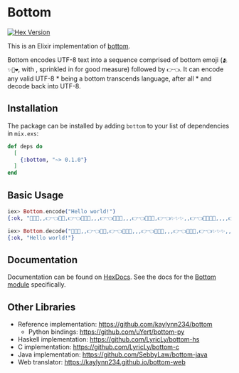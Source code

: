 # Bottom

[![Hex Version](http://img.shields.io/hexpm/v/bottom.svg)](https://hex.pm/packages/bottom)

This is an Elixir implementation of [bottom](https://github.com/kaylynn234/bottom).

Bottom encodes UTF-8 text into a sequence comprised of bottom emoji (`🫂✨🥺❤️`, with , sprinkled in for good measure) followed by `👉👈`. It can encode any valid UTF-8 * being a bottom transcends language, after all * and decode back into UTF-8.

## Installation

The package can be installed by adding `bottom` to your list of dependencies in `mix.exs`:

```elixir
def deps do
  [
    {:bottom, "~> 0.1.0"}
  ]
end
```

## Basic Usage

```elixir
iex> Bottom.encode("Hello world!")
{:ok, "💖✨✨,,👉👈💖💖,👉👈💖💖🥺,,,👉👈💖💖🥺,,,👉👈💖💖✨,👉👈✨✨✨,,👉👈💖💖✨🥺,,,,👉👈💖💖✨,👉👈💖💖✨,,,,👉👈💖💖🥺,,,👉👈💖💖👉👈✨✨✨,,,👉👈"}

iex> Bottom.decode("💖✨✨,,👉👈💖💖,👉👈💖💖🥺,,,👉👈💖💖🥺,,,👉👈💖💖✨,👉👈✨✨✨,,👉👈💖💖✨🥺,,,,👉👈💖💖✨,👉👈💖💖✨,,,,👉👈💖💖🥺,,,👉👈💖💖👉👈✨✨✨,,,👉👈")
{:ok, "Hello world!"}
```

## Documentation

Documentation can be found on [HexDocs](https://hexdocs.pm/bottom/index.html). See the docs for the [Bottom module](https://hexdocs.pm/bottom/Bottom.html) specifically.

## Other Libraries

* Reference implementation: https://github.com/kaylynn234/bottom
  * Python bindings: https://github.com/uYert/bottom-py
* Haskell implementation: https://github.com/LyricLy/bottom-hs
* C implementation: https://github.com/LyricLy/bottom-c
* Java implementation: https://github.com/SebbyLaw/bottom-java
* Web translator: https://kaylynn234.github.io/bottom-web
